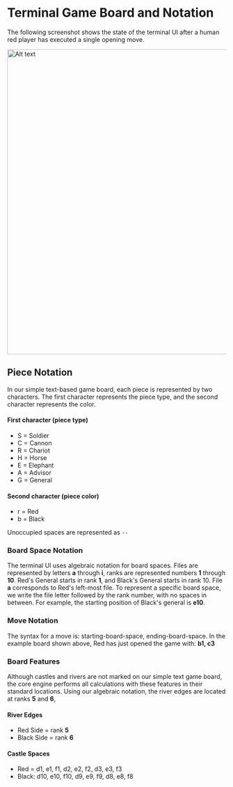 


# Terminal Game Board and Notation

The following screenshot shows the state of the terminal UI after a human red player has executed a single opening move.

<div style="text-align:left">
  <img src="../resources/board_for_notation_section.png" alt="Alt text" width="700">
</div>



## Piece Notation

In our simple text-based game board, each piece is represented by two characters. The first character represents the piece type, and the second character represents the color.

#### First character (piece type)
- S = Soldier
- C = Cannon
- R = Chariot
- H = Horse
- E = Elephant
- A = Advisor
- G = General

#### Second character (piece color)
- r = Red
- b = Black

Unoccupied spaces are represented as `--`


### Board Space Notation

The terminal UI uses algebraic notation for board spaces. Files are represented by letters **a** through **i**, ranks are represented numbers **1** through **10**. Red's General starts in rank **1**, and Black's General starts in rank 10. File **a** corresponds to Red's left-most file. To represent a specific board space, we write the file letter followed by the rank number, with no spaces in between. For example, the starting position of Black's general is **e10**.


### Move Notation

The syntax for a move is: starting-board-space, ending-board-space. In the example board shown above, Red has just opened the game with: **b1, c3**


### Board Features

Although castles and rivers are not marked on our simple text game board, the core engine performs all calculations with these features in their standard locations. Using our algebraic notation, the river edges are located at ranks **5** and **6**, 

#### River Edges
- Red Side = rank **5**
- Black Side = rank **6**


#### Castle Spaces
- Red = d1, e1, f1, d2, e2, f2, d3, e3, f3
- Black: d10, e10, f10, d9, e9, f9, d8, e8, f8


